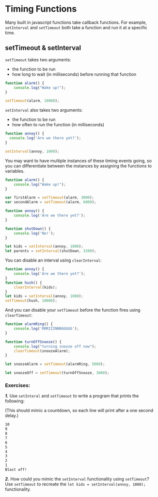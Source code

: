 # Timing Functions

Many built in javascript functions take callback functions. For example, `setInterval` and `setTimeout` both take a function and run it at a specific time.

## setTimeout & setInterval

`setTimeout` takes two arguments:
* the function to be run
* how long to wait (in milliseconds) before running that function

```js
function alarm() {
	console.log("Wake up!");
}

setTimeout(alarm, 10000);
```

`setInterval` also takes two arguments:
* the function to be run
* how often to run the function (in milliseconds)

```js
function annoy() {
  console.log('Are we there yet?');
}

setInterval(annoy, 1000);
```

You may want to have multiple instances of these timing events going, so you can differentiate between the instances by assigning the functions to variables.

```js
function alarm() {
	console.log("Wake up!");
}

var firstAlarm = setTimeout(alarm, 3000);
var secondAlarm = setTimeout(alarm, 6000);

```

```js
function annoy() {
	console.log('Are we there yet?');
}

function shutDown() {
	console.log('No!');
}

let kids = setInterval(annoy, 1000);
let parents = setInterval(shutDown, 3200);
```

You can disable an interval using `clearInterval`:

```js
function annoy() {
	console.log('Are we there yet?');
}
function hush() {
	clearInterval(kids);
}
let kids = setInterval(annoy, 1000);
setTimeout(hush, 10000);
```
And you can disable your `setTimeout` before the function fires using `clearTimeout`:

```js
function alarmRing() {
	console.log('RRRIIINNNGGGGG');
}

function turnOffSnooze() {
	console.log("turning snooze off now");
	clearTimeout(snoozeAlarm);
}

let snoozeAlarm = setTimeout(alarmRing, 5000);

let snoozeOff = setTimeout(turnOffSnooze, 3000);
```

### Exercises:

***1.*** Use `setInteral` and `setTimeout` to write a program that prints the following:

(This should mimic a countdown, so each line will print after a one second delay.)

```bash
10
9
8
7
6
5
4
3
2
1
Blast off!
``` 

***2.*** How could you mimic the `setInterval` functionality using `setTimeout`? Use `setTimeout` to recreate the `let kids = setInterval(annoy, 1000);` functionality.